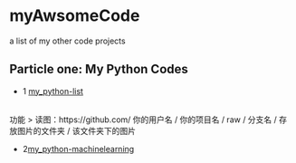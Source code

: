 # myAwsomeCode

a list of my other code projects


## Particle one: My Python Codes 

* 1 [my_python-list](https://github.com/ZhenhLi/my_python-test "悬停显示")
<br>
功能
> 读图：https://github.com/ 你的用户名 / 你的项目名 / raw / 分支名 / 存放图片的文件夹 / 该文件夹下的图片

<br>

* 2[my_python-machinelearning](https://github.com/ZhenhLi/my_python-machinelearning)
